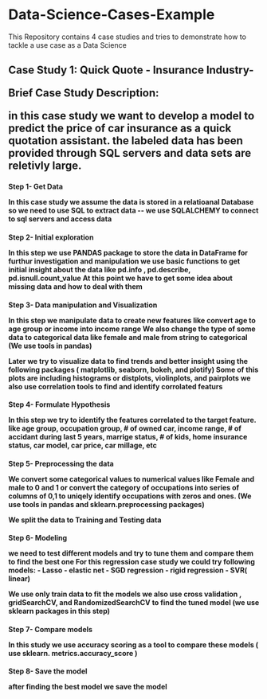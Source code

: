 # Data-Science-Cases-Example
This Repository contains 4 case studies and tries to demonstrate how to tackle a use case as a Data Science

<h2> Case Study 1: Quick Quote - Insurance Industry-

Brief Case Study Description:

in this case study we want to develop a model to predict the price of car insurance as a quick quotation assistant. the labeled data has been provided through SQL servers and data sets are reletivly large.  

<h4> Step 1- Get Data 

In this case study we assume the data is stored in a relatioanal Database so we need to use SQL to extract data 
-- we use SQLALCHEMY to connect to sql servers and access data


<h4> Step 2- Initial exploration 

In this step we use PANDAS package to store the data in DataFrame for furthur investigation and manipulation
we use basic functions to get initial insight about the data like pd.info , pd.describe, pd.isnull.count_value 
At this point we have to get some idea about missing data and how to deal with them

<h4> Step 3- Data manipulation and Visualization

In this step we manipulate data to create new features like convert age to age group or income into income range 
We also change the type of some data to categorical data like female and male from string to categorical (We use tools in pandas)

Later we try to visualize data to find trends and better insight using the following packages ( matplotlib, seaborn, bokeh, and plotify)
Some of this plots are including histograms or distplots, violinplots, and pairplots we also use correlation tools to find and identify corrolated featurs 

<h4> Step 4- Formulate Hypothesis 

In this step we try to identify the features correlated to the target feature. like age group, occupation group, # of owned car, income range, # of accidant during last 5 years, marrige status, # of kids, home insurance status, car model, car price, car millage, etc



<h4> Step 5- Preprocessing the data

We convert some categorical values to numerical values like Female and male to 0 and 1  or convert the category of occupations into series of columns of 0,1 to uniqely identify occupations with zeros and ones. (We use tools in pandas and sklearn.preprocessing packages)

We split the data to Training and Testing data 

<h4> Step 6- Modeling 

we need to test different models and try to tune them and compare them to find the best one
For this regression case study we could try following models: - Lasso
                                                              - elastic net
                                                              - SGD regression
                                                              - rigid regression 
                                                              - SVR( linear)
                                                              
 We use only train data to fit the models
 we also use cross validation , gridSearchCV, and RandomizedSearchCV to find the tuned model
 (we use sklearn packages in this step)
 
 <h4> Step 7- Compare models
 
 In this study we use accuracy scoring as a tool to compare these models ( use sklearn. metrics.accuracy_score )


<h4> Step 8- Save the model

after finding the best model we save the model 







